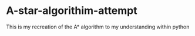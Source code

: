 # A-star-algorithim-attempt
This is my recreation of the A* algorithm to my understanding within python
